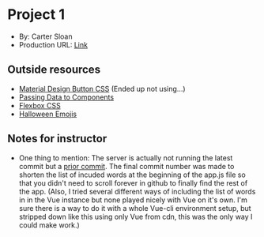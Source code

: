 # Project 1
+ By: Carter Sloan
+ Production URL: [Link](http://e28p1.cartersloan.xyz)

## Outside resources
+ [Material Design Button CSS](https://codepen.io/sebj54/pen/oxluI) (Ended up not using...)
+ [Passing Data to Components](https://www.smashingmagazine.com/2020/01/data-components-vue-js/)
+ [Flexbox CSS](https://www.w3schools.com/howto/howto_css_two_columns.asp)
+ [Halloween Emojis](https://emojipedia.org/halloween/)

## Notes for instructor
+ One thing to mention: The server is actually not running the latest commit but a [prior commit](https://github.com/csloan29/HES/commit/4896cf0819a03aee84b8619cb59c93875fe95306). The final commit number was made to shorten the list of incuded words at the beginning of the app.js file so that you didn't need to scroll forever in github to finally find the rest of the app. (Also, I tried several different ways of including the list of words in in the Vue instance but none played nicely with Vue on it's own. I'm sure there is a way to do it with a whole Vue-cli environment setup, but stripped down like this using only Vue from cdn, this was the only way I could make work.)


